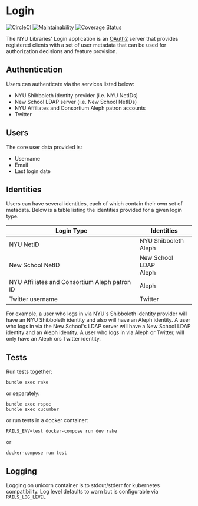 # Login

[![CircleCI](https://circleci.com/gh/NYULibraries/login.svg?style=svg)](https://circleci.com/gh/NYULibraries/login)
[![Maintainability](https://api.codeclimate.com/v1/badges/2a091dafe59646001866/maintainability)](https://codeclimate.com/github/NYULibraries/login/maintainability)
[![Coverage Status](https://coveralls.io/repos/github/NYULibraries/login/badge.svg?branch=master)](https://coveralls.io/github/NYULibraries/login?branch=master)

The NYU Libraries' Login application is an [OAuth2](http://oauth.net/2/) server
that provides registered clients with a set of user metadata that can be used for
authorization decisions and feature provision.

## Authentication
Users can authenticate via the services listed below:

- NYU Shibboleth identity provider (i.e. NYU NetIDs)
- New School LDAP server (i.e. New School NetIDs)
- NYU Affiliates and Consortium Aleph patron accounts
- Twitter

## Users
The core user data provided is:

  - Username
  - Email
  - Last login date

## Identities
Users can have several identities, each of which contain their own set of metadata.
Below is a table listing the identities provided for a given login type.

| Login Type | Identities |
| ---------------------- | ---------- |
| NYU NetID | NYU Shibboleth <br> Aleph |
| New School NetID | New School LDAP <br> Aleph |
| NYU Affiliates and Consortium Aleph patron ID | Aleph |
| Twitter username | Twitter |

For example, a user who logs in via NYU's Shibboleth identity provider will have an
NYU Shibboleth identity and also will have an Aleph identity. A user who logs in
via the New School's LDAP server will have a New School LDAP identity and an Aleph
identity. A user who logs in via Aleph or Twitter, will only have an Aleph ors Twitter identity.

## Tests

Run tests together:

```
bundle exec rake
```

or separately:

```
bundle exec rspec
bundle exec cucumber
```

or run tests in a docker container:

```
RAILS_ENV=test docker-compose run dev rake
```
or

```
docker-compose run test
```

## Logging

Logging on unicorn container is to stdout/stderr for kubernetes compatibility. Log level defaults to warn but is configurable via `RAILS_LOG_LEVEL`

